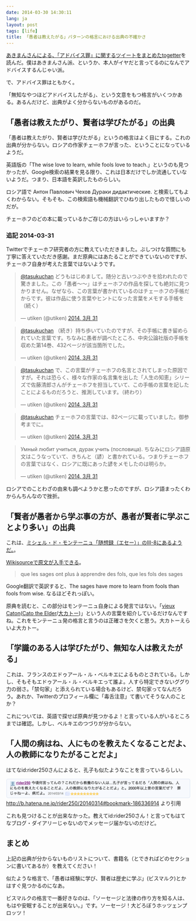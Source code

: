 ```yaml
---
date: 2014-03-30 14:30:11
lang: ja
layout: post
tags: [life]
title: 「愚者は教えたがる」パターンの格言における出典の不確かさ
---
```

[あきまんさんによる、「アドバイス罪」に関するツイートをまとめたtogetter](http://togetter.com/li/641743)を読んだ。僕はあきまんさん派、というか、本人がイヤだと言ってるのになんでアドバイスするんじゃい派。

で、アドバイス罪はともかく。

「無知なやつほどアドバイスしたがる」、という文意をもつ格言がいくつかある。あるんだけど、出典がよく分からないものがあるのだ。

## 「愚者は教えたがり、賢者は学びたがる」の出典

「愚者は教えたがり、賢者は学びたがる」というの格言はよく目にする。これの出典が分からない。ロシアの作家チェーホフが言った、ということになっているようだ。

英語版の「The wise love to learn, while fools love to teach.」というのも見つかったが、Google検索の結果を見る限り、これは日本だけでしか流通していないようだ。つまり、日本語を英訳したものらしい。

ロシア語で
Антон Павлович Чехов Дураки дидактические.
と検索してもよくわからない。そもそも、この検索語も機械翻訳でひねり出したもので怪しいのだが。

チェーホフのどの本に載っているかご存じの方はいらっしゃいますか？

### 追記 2014-03-31

Twitterでチェーホフ研究者の方に教えていただきました。ぶしつけな質問にも丁寧に答えていただき感謝。まだ原典にはあたることができていないのですが、チェーホフ自身が考えた言葉ではないようです。

<blockquote class="twitter-tweet" lang="ja"><p><a href="https://twitter.com/tasukuchan">@tasukuchan</a> どうもはじめまして。随分と古いつぶやきを拾われたので驚きました。この「愚者～～」はチェーホフの作品を探しても絶対に見つかりません。なぜなら、この言葉が書かれているのはチェーホフの手帳だからです。彼は作品に使う言葉やヒントになった言葉をメモする手帳を（続く）</p>&mdash; utiken (@utiken) <a href="https://twitter.com/utiken/statuses/450554052661620737">2014, 3月 31</a></blockquote>

<blockquote class="twitter-tweet" data-conversation="none" lang="ja"><p><a href="https://twitter.com/tasukuchan">@tasukuchan</a> （続き）持ち歩いていたのですが、その手帳に書き留められていた言葉です。ちなみに愚者が調べたところ、中央公論社版の手帳を収めた第14巻、432ページが該当箇所でした。</p>&mdash; utiken (@utiken) <a href="https://twitter.com/utiken/statuses/450554787180720128">2014, 3月 31</a></blockquote>

<blockquote class="twitter-tweet" data-conversation="none" lang="ja"><p><a href="https://twitter.com/tasukuchan">@tasukuchan</a> で、この言葉がチェーホフの名言とされてしまった原因ですが。それは恐らく、様々な作家の名言集を出した「人生の知恵」シリーズで佐藤清郎さんがチェーホフを担当していて、この手帳の言葉を記したことによるものだろうと、推測しています。（終わり）</p>&mdash; utiken (@utiken) <a href="https://twitter.com/utiken/statuses/450557470973239296">2014, 3月 31</a></blockquote>

<blockquote class="twitter-tweet" data-conversation="none" lang="ja"><p><a href="https://twitter.com/tasukuchan">@tasukuchan</a> チェーホフの言葉では、82ページに載っていました。御参考までに。</p>&mdash; utiken (@utiken) <a href="https://twitter.com/utiken/statuses/450566224338907136">2014, 3月 31</a></blockquote>

<blockquote class="twitter-tweet" lang="ja"><p>Умный любит учиться, дурак учить (пословица). ちなみにロシア語原文はこうなっていて、きちんと（諺）と書かれている。つまりチェーホフの言葉ではなく、ロシアに既にあった諺をメモしたのは明らか。</p>&mdash; utiken (@utiken) <a href="https://twitter.com/utiken/statuses/450567681503027200">2014, 3月 31</a></blockquote>

<script async src="//platform.twitter.com/widgets.js" charset="utf-8"></script>

ロシアでのことわざの由来も調べようかと思ったのですが、ロシア語まったくわからんちんなので挫折。

## 「賢者が愚者から学ぶ事の方が、愚者が賢者に学ぶことより多い」の出典

これは、[ミシェル・ド・モンテーニュ「随想録（エセー）」のⅢ-8にあるようだ。](http://www4.ocn.ne.jp/~sas18091/mont.html)。

[Wikisourceで原文が入手できる](http://fr.wikisource.org/wiki/Essais/Livre_III/8)。

<blockquote>
que les sages ont plus à apprendre des fols, que les fols des sages
</blockquote>

Google翻訳で英訳すると、The sages have more to learn from fools than fools from wise. なるほどそれっぽい。

原典を読むと、この部分はモンテーニュ自身による発言ではない。「[vieux Caton](http://fr.wikipedia.org/wiki/Caton_l'Ancien)([Cato the Elder](http://en.wikipedia.org/wiki/Cato_the_Elder)/[大カトー](http://ja.wikipedia.org/wiki/%E3%83%9E%E3%83%AB%E3%82%AF%E3%82%B9%E3%83%BB%E3%83%9D%E3%83%AB%E3%82%AD%E3%82%A6%E3%82%B9%E3%83%BB%E3%82%AB%E3%83%88%E3%83%BB%E3%82%B1%E3%83%B3%E3%82%BD%E3%83%AA%E3%82%A6%E3%82%B9))」という人の言葉を紹介しているだけなんですね。これをモンテーニュ発の格言と言うのは正確さを欠くと思う。大カトーえらいよ大カトー。

## 「学識のある人は学びたがり、無知な人は教えたがる」

これは、フランスのエドゥアール・ル・ベルキエによるものとされている。しかし、そもそもエドゥアール・ル・ベルキエって誰よ。人すら特定できないググり力の弱さ。「禁句家」と添えられている場合もあるけど、禁句家ってなんだろう。あれか、Twitterのプロフィール欄に「毒舌注意」て書いてそうな人のことか？

これについては、英語で探せば原典が見つかるよ！と言っている人がいるところまでは確認。しかし、ベルキエのつづりが分からない。

## 「人間の病はね、人にものを教えたくなることだよ、人の教師になりたがることだよ」

はてなid:rider250さんによると、孔子も似たようなことを言っているらしい。

![今頃何言ってんの？これだから教養のない人は...孔子が言ってるだろ「人間の病はね、人にものを教えたくなることだよ、人の教師になりたがることだよ」と。2000年以上昔の言葉だぜ？　罪じゃねーよ、病だよ。](/assets/images/entry/2014-03-30/rider250_comment.png)
http://b.hatena.ne.jp/rider250/20140314#bookmark-186336914 より引用

これも見つけることが出来なかった。教えてid:rider250さん！と言ってもはてなブログ・ダイアリーじゃないのでメッセージ届かないのだけど。

## まとめ

上記の出典が分からないものリストについて、書籍名（とできればどのセクションに書いてあるか）を教えてください！

似たような格言で、「愚者は経験に学び、賢者は歴史に学ぶ」(ビスマルク)とかはすぐ見つかるのになあ。

ビスマルクの格言で一番好きなのは、「ソーセージと法律の作り方を知る人は、もはや安眠することが出来ない。」です。ソーセージ！大どろぼうホッツェンプロッツ！
